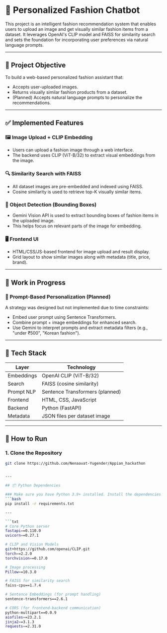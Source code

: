 # 👗 Personalized Fashion Chatbot

This project is an intelligent fashion recommendation system that enables users to upload an image and get visually similar fashion items from a dataset. It leverages OpenAI's CLIP model and FAISS for similarity search and sets the foundation for incorporating user preferences via natural language prompts.

---

## 🎯 Project Objective

To build a web-based personalized fashion assistant that:
- Accepts user-uploaded images.
- Returns visually similar fashion products from a dataset.
- (Planned) Accepts natural language prompts to personalize the recommendations.

---

## ✅ Implemented Features

### 🖼 Image Upload + CLIP Embedding
- Users can upload a fashion image through a web interface.
- The backend uses CLIP (ViT-B/32) to extract visual embeddings from the image.

### 🔍 Similarity Search with FAISS
- All dataset images are pre-embedded and indexed using FAISS.
- Cosine similarity is used to retrieve top-K visually similar items.

### 🧩 Object Detection (Bounding Boxes)
- Gemini Vision API is used to extract bounding boxes of fashion items in the uploaded image.
- This helps focus on relevant parts of the image for embedding.

### 🖥 Frontend UI
- HTML/CSS/JS-based frontend for image upload and result display.
- Grid layout to show similar images along with metadata (title, price, brand).

---

## 🚧 Work in Progress

### 💬 Prompt-Based Personalization (Planned)
A strategy was designed but not implemented due to time constraints:
- Embed user prompt using Sentence Transformers.
- Combine prompt + image embeddings for enhanced search.
- Use Gemini to interpret prompts and extract metadata filters (e.g., "under ₹500", "Korean fashion").

---

## 🧠 Tech Stack

| Layer       | Technology         |
|-------------|--------------------|
| Embeddings  | OpenAI CLIP (ViT-B/32) |
| Search      | FAISS (cosine similarity) |
| Prompt NLP  | Sentence Transformers (planned) |
| Frontend    | HTML, CSS, JavaScript |
| Backend     | Python (FastAPI) |
| Metadata    | JSON files per dataset image |

---

## 🚀 How to Run

### 1. Clone the Repository
```bash
git clone https://github.com/Nenaavat-Yugender/Appian_hackathon


---

## 📦 Python Dependencies

### Make sure you have Python 3.9+ installed. Install the dependencies using:
```bash
pip install -r requirements.txt

---

```txt
# Core Python server
fastapi==0.110.0
uvicorn==0.27.1

# CLIP and Vision Models
git+https://github.com/openai/CLIP.git
torch==2.2.0
torchvision==0.17.0

# Image processing
Pillow==10.3.0

# FAISS for similarity search
faiss-cpu==1.7.4

# Sentence Embeddings (for prompt handling)
sentence-transformers==2.6.1

# CORS (for frontend-backend communication)
python-multipart==0.0.9
aiofiles==23.2.1
jinja2==3.1.3
requests==2.31.0
